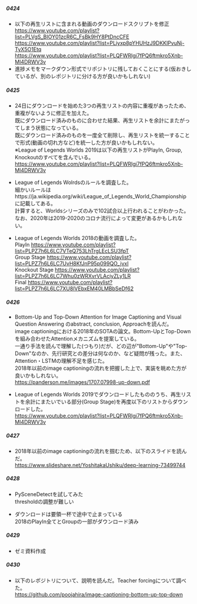 ##### 0424
* 以下の再生リストに含まれる動画のダウンロードスクリプトを修正 <br>
https://www.youtube.com/playlist?list=PLVgS_BIOY01zcR6C_FsBk9HY8PtDncCFE <br>
https://www.youtube.com/playlist?list=PLiyxp8pYHUHzJ9DKKlPvuNj-TyX5O1Etq <br>
https://www.youtube.com/playlist?list=PLQFWRIgi7fPQ6ftmkro5Xnb-Ml4DRWV3v
* 進捗メモをマークダウン形式でリポジトリに残しておくことにする(仮おきしているが、別のレポジトリに分ける方が良いかもしれない)

##### 0425
* 24日にダウンロードを始めた3つの再生リストの内容に重複があったため、重複がないように修正を加えた。<br>
既にダウンロード済みのものに合わせた結果、再生リストを余計にまたがってしまう状態になっている。<br>
既にダウンロード済みのものを一度全て削除し、再生リストを統一することで形式(動画の切れ方など)を統一した方が良いかもしれない。<br>
※League of Legends Worlds 2019は以下の再生リストがPlayIn, Group, Knockoutのすべてを含んでいる。<br>
https://www.youtube.com/playlist?list=PLQFWRIgi7fPQ6ftmkro5Xnb-Ml4DRWV3v

* League of Legends Wolrdsのルールを調査した。<br>
細かいルールはhttps://ja.wikipedia.org/wiki/League_of_Legends_World_Championship に記載してある。<br>
計算すると、Worldsシリーズのみで102試合以上行われることがわかった。<br>
なお、2020年は2019-2020のコロナ流行によって変更があるかもしれない。

* League of Legends Worlds 2018の動画を調査した。<br>
PlayIn https://www.youtube.com/playlist?list=PLPZ7h6L6LC7VTeQ753LhTrgLEcLSU3fpT <br>
Group Stage https://www.youtube.com/playlist?list=PLPZ7h6L6LC7UvH8KfJnP95p099QO_jvxI <br>
Knockout Stage https://www.youtube.com/playlist?list=PLPZ7h6L6LC7Whu0zWRXvrVLAciyZLy1LR <br>
Final https://www.youtube.com/playlist?list=PLPZ7h6L6LC7XU8lVEbxEM40LMBbSeDf62

##### 0426
* Bottom-Up and Top-Down Attention for Image Captioning and Visual Question Answering のabstract, conclusion, Approachを読んだ。 <br>
image captioningにおける2018年のSOTAの論文。Bottom-UpとTop-Downを組み合わせたAttentionメカニズムを提案している。<br>
一通り手法を読んで理解した(つもり)だが、どの辺が"Bottom-Up"や"Top-Down"なのか、先行研究との差分は何なのか、など疑問が残った。また、Attention・LSTMの理解不足を感じた。 <br>
2018年以前のimage captioningの流れを把握した上で、実装を眺めた方が良いかもしれない。 <br>
https://panderson.me/images/1707.07998-up-down.pdf 

* League of Legends Worlds 2019でダウンロードしたもののうち、再生リストを余計にまたいでいる部分(Group Stage)を再度以下のリストからダウンロードした。<br>
https://www.youtube.com/playlist?list=PLQFWRIgi7fPQ6ftmkro5Xnb-Ml4DRWV3v <br>

##### 0427
* 2018年以前のimage captioningの流れを掴むため、以下のスライドを読んだ。 <br>
https://www.slideshare.net/YoshitakaUshiku/deep-learning-73499744

##### 0428
* PySceneDetectを試してみた <br>
thresholdの調整が難しい

* ダウンロードは要領一杯で途中で止まっている<br>
2018のPlayIn全てとGroupの一部がダウンロード済み

##### 0429
* ゼミ資料作成

##### 0430
* 以下のレポジトリについて、説明を読んだ。Teacher forcingについて調べた。<br>
https://github.com/poojahira/image-captioning-bottom-up-top-down
